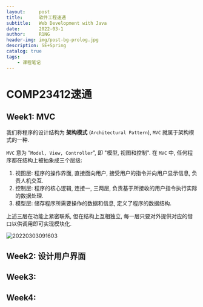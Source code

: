 ```yaml
---
layout:     post
title:      软件工程速通
subtitle:   Web Development with Java
date:       2022-03-1
author:     R1NG
header-img: img/post-bg-prolog.jpg
description: SE+Spring
catalog: true
tags:
    - 课程笔记
---
```


# COMP23412速通

## Week1: MVC

我们称程序的设计结构为 **架构模式** (`Architectural Pattern`), `MVC` 就属于架构模式的一种. 

`MVC` 意为 “`Model, View, Controller`”, 即 "模型, 视图和控制". 在 `MVC` 中, 任何程序都在结构上被抽象成三个层级:

1. 视图层: 程序的操作界面, 直接面向用户, 接受用户的指令并向用户显示信息, 负责人机交互.
2. 控制层: 程序的核心逻辑, 连接一, 三两层, 负责基于所接收的用户指令执行实际的数据处理.
3. 模型层: 储存程序所需要操作的数据和信息, 定义了程序的数据结构.

上述三层在功能上紧密联系, 但在结构上互相独立, 每一层只要对外提供对应的借口以供调用即可实现模块化. 

![20220303091603](https://cdn.jsdelivr.net/gh/KirisameR/KirisameR.github.io/img/blogpost_images/20220303091603.png)

## Week2: 设计用户界面



## Week3: 



## Week4: 